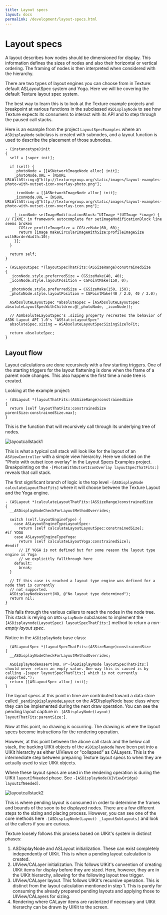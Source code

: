 ```yaml
---
title: Layout specs
layout: docs
permalink: /development/layout-specs.html
---
```


# Layout specs

A layout describes how nodes should be dimensioned for display. This information defines the sizes of nodes and also their horizontal or vertical ordering. The framing of nodes is then interpreted when considered with the hierarchy.

There are two types of layout engines you can choose from in Texture: default ASLayoutSpec system and Yoga. Here we will be covering the default Texture layout spec system.

The best way to learn this is to look at the Texture example projects and breakpoint at various functions in the subclassed `ASDisplayNode` to see how Texture expects its consumers to interact with its API and to step through the paused call stacks.

Here is an example from the project `LayoutSpecExamples` where an `ASDisplayNode` subclass is created with subnodes, and a layout function is used to describe the placement of those subnodes.

```
- (instancetype)init
{
  self = [super init];

  if (self) {
    _photoNode = [[ASNetworkImageNode alloc] init];
    _photoNode.URL = [NSURL URLWithString:@"http://texturegroup.org/static/images/layout-examples-photo-with-outset-icon-overlay-photo.png"];

    _iconNode = [[ASNetworkImageNode alloc] init];
    _iconNode.URL = [NSURL URLWithString:@"http://texturegroup.org/static/images/layout-examples-photo-with-outset-icon-overlay-icon.png"];

    [_iconNode setImageModificationBlock:^UIImage *(UIImage *image) {   // FIXME: in framework autocomplete for setImageModificationBlock line seems broken
      CGSize profileImageSize = CGSizeMake(60, 60);
      return [image makeCircularImageWithSize:profileImageSize withBorderWidth:10];
    }];
  }

  return self;
}

- (ASLayoutSpec *)layoutSpecThatFits:(ASSizeRange)constrainedSize
{
  _iconNode.style.preferredSize = CGSizeMake(40, 40);
  _iconNode.style.layoutPosition = CGPointMake(150, 0);

  _photoNode.style.preferredSize = CGSizeMake(150, 150);
  _photoNode.style.layoutPosition = CGPointMake(40 / 2.0, 40 / 2.0);

  ASAbsoluteLayoutSpec *absoluteSpec = [ASAbsoluteLayoutSpec absoluteLayoutSpecWithChildren:@[_photoNode, _iconNode]];

  // ASAbsoluteLayoutSpec's .sizing property recreates the behavior of ASDK Layout API 1.0's "ASStaticLayoutSpec"
  absoluteSpec.sizing = ASAbsoluteLayoutSpecSizingSizeToFit;

  return absoluteSpec;
}
```

## Layout flow

Layout calculations are done recursively with a few starting triggers. One of the starting triggers for the layout flattening is done when the frame of a parent node changes. This also happens the first time a node tree is created.

Looking at the example project:

```
- (ASLayout *)layoutThatFits:(ASSizeRange)constrainedSize
{
  return [self layoutThatFits:constrainedSize parentSize:constrainedSize.max];
}
```

This is the function that will recursively call through its underlying tree of nodes.

![layoutcallstack1](/static/images/development/layoutspecs1.png)

This is what a typical call stack will look like for the layout of an `ASViewController` with a simple view hierarchy. Here we clicked on the "Photo with outset icon overlay" in the Layout Specs Examples project. Breakpointing on the `-[PhotoWithOutsetIconOverlay layoutSpecThatFits:]` reveals that call stack.

The first significant branch of logic is the top level `-[ASDisplayNode calculateLayoutThatFits]` where it will choose between the Texture Layout and the Yoga engine.

```
- (ASLayout *)calculateLayoutThatFits:(ASSizeRange)constrainedSize
{
  __ASDisplayNodeCheckForLayoutMethodOverrides;

  switch (self.layoutEngineType) {
    case ASLayoutEngineTypeLayoutSpec:
      return [self calculateLayoutLayoutSpec:constrainedSize];
#if YOGA
    case ASLayoutEngineTypeYoga:
      return [self calculateLayoutYoga:constrainedSize];
#endif
      // If YOGA is not defined but for some reason the layout type engine is Yoga
      // we explicitly fallthrough here
    default:
      break;
  }

  // If this case is reached a layout type engine was defined for a node that is currently
  // not supported.
  ASDisplayNodeAssert(NO, @"No layout type determined");
  return nil;
}
```

This falls through the various callers to reach the nodes in the node tree. This stack is relying on `ASDisplayNode` subclasses to implement the `-[ASDisplaynode(LayoutSpec) layoutSpecThatFits:]` method to return a *non-empty layout spec*.

Notice in the `ASDisplayNode` base class:

```
- (ASLayoutSpec *)layoutSpecThatFits:(ASSizeRange)constrainedSize
{
  __ASDisplayNodeCheckForLayoutMethodOverrides;

  ASDisplayNodeAssert(NO, @"-[ASDisplayNode layoutSpecThatFits:] should never return an empty value. One way this is caused is by calling -[super layoutSpecThatFits:] which is not currently supported.");
  return [[ASLayoutSpec alloc] init];
}
```

The layout specs at this point in time are contributed toward a data store called `_pendingDisplayNodeLayout` on the ASDisplayNode base class where they can be implemented during the next draw operation. You can see the pending layout capture in `-[ASDisplayNode(Layout) layoutThatFits:parentSize:]`.

Now at this point, no drawing is occurring. The drawing is where the layout specs become instructions for the rendering operation.

However, at this point between the above call stack and the below call stack, the backing UIKit objects of the `ASDisplayNode` have been put into a UIKit hierarchy as either UIViews or "collapsed" as CALayers. This is the intermediate step between preparing Texture layout specs to when they are actually used to size UIKit objects.

Where these layout specs are used in the rendering operation is during the UIKit `layoutIfNeeded` phase. See `-[ASDisplayNode(UIViewBridge) layoutIfNeeded]`.

![layoutcallstack2](/static/images/development/layoutspecs2.png)

This is where pending layout is consumed in order to determine the frames and bounds of the soon to be displayed nodes. There are a few different steps to the sizing and placing process. However, you can see one of the core methods here `-[ASDisplayNode(Layout) _layoutSublayouts]` and look at the callers if you are curious.

Texture loosely follows this process based on UIKit's system in distinct phases:
1. ASDisplayNode and ASLayout initialization. These can exist completely independently of UIKit. This is when a pending layout calculation is created.
2. UIView/CALayer initialization. This follows UIKit's convention of creating UIKit items for display before they are sized. Here, however, they are in the UIKit hierarchy, allowing for the following layout tree trigger.
3. UIView/CALayer layout. This follows UIKit's recursive operation. This is distinct from the layout calculation mentioned in step 1. This is purely for consuming the already prepared pending layouts and applying those to UIView/CALayers for sizing.
4. Rendering where CALayer items are rasterized if necessary and UIKit hierarchy can be drawn by UIKit to the screen.
